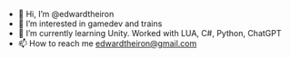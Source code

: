 - 👋 Hi, I’m @edwardtheiron
- 👀 I’m interested in gamedev and trains
- 🌱 I’m currently learning Unity. Worked with LUA, C#, Python, ChatGPT
- 📫 How to reach me edwardtheiron@gmail.com

<!---
edwardtheiron/edwardtheiron is a ✨ special ✨ repository because its `README.md` (this file) appears on your GitHub profile.
You can click the Preview link to take a look at your changes.
--->

